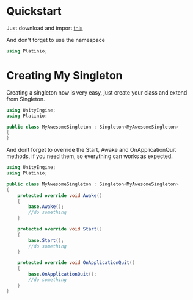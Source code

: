 Quickstart
==============
Just download and import [this](https://github.com/platinio/Singleton/releases/download/1.0/singleton.unitypackage) 

And don't forget to use the namespace

```c#
using Platinio;
```

Creating My Singleton
==============
Creating a singleton now is very easy, just create your class and extend from Singleton.

```c#
using UnityEngine;
using Platinio;

public class MyAwesomeSingleton : Singleton<MyAwesomeSingleton>
{    
}
```

And dont forget to override the Start, Awake and OnApplicationQuit methods, if you need them, so everything can works as expected.

```c#
using UnityEngine;
using Platinio;

public class MyAwesomeSingleton : Singleton<MyAwesomeSingleton>
{
    protected override void Awake()
    {
        base.Awake();
        //do something
    }

    protected override void Start()
    {
        base.Start();
        //do something
    }

    protected override void OnApplicationQuit()
    {
        base.OnApplicationQuit();
        //do something
    }
}

```
